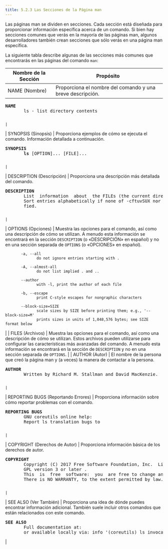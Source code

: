 ```yaml
---
title: 5.2.3 Las Secciones de la Página man
---
```


Las páginas man se dividen en secciones. Cada sección está diseñada para proporcionar información específica acerca de un comando. Si bien hay secciones comunes que verás en la mayoría de las páginas man, algunos desarrolladores también crean secciones que sólo verás en una página man específica.

La siguiente tabla describe algunas de las secciones más comunes que encontrarás en las páginas del comando `man`:


| Nombre de la Sección | Propósito                                                  |
| ----------------------- | ------------------------------------------------------------- |
| NAME (Nombre)         | Proporciona el nombre del comando y una breve descripción. |

<pre class="content_terminal"><strong>NAME</strong>                                                                        
       ls - list directory contents   
</pre>

                                                                                                                                                                                                                                                                                                                                                                                                                                                                                                                                                                                                                                                                                                                                                                                                                                                                                                                                                                                                                                                                                                                                                                                              |
| SYNOPSIS (Sinopsis)                 | Proporciona ejemplos de cómo se ejecuta el comando. Información detallada a continuación.

<pre class="content_terminal"><strong>SYNOPSIS</strong>                                                                    
       <strong>ls</strong> [OPTION]... [FILE]...   
</pre>

                                                                                                                                                                                                                                                                                                                                                                                                                                                                                                                                                                                                                                                                                                                                                                                                                                                                                                                                                                                                                                                                                                                                                |
| DESCRIPTION (Descripción)          | Proporciona una descripción más detallada del comando.

<pre class="content_terminal"><strong>DESCRIPTION</strong>  
       List  information  about  the FILEs (the current directory by default).  
       Sort entries alphabetically if none of -cftuvSUX nor --sort  is  speci-  
       fied.   
</pre>

                                                                                                                                                                                                                                                                                                                                                                                                                                                                                                                                                                                                                                                                                                                                                                                                                                                                                                                                                                                                                                                                                                                         |
| OPTIONS (Opciones)                  | Muestra las opciones para el comando, así como una descripción de cómo se utilizan. A menudo esta información se encontrará en la sección `DESCRIPTION` (o «DESCRIPCIÓN» en español) y no en una sección separada de `OPTIONS` (o «OPCIONES» en español).

```
       -a, --all                                                            
              do not ignore entries starting with .  
 
       -A, --almost-all                                                     
              do not list implied . and ..                                  
                                                                            
       --author                                                             
              with -l, print the author of each file                        
                                                                            
       -b, --escape                                                         
              print C-style escapes for nongraphic characters               
                                                                            
       --block-size=SIZE                                                    
              scale sizes by SIZE before printing them; e.g., '--block-size=M'  
              prints sizes in units of 1,048,576 bytes; see SIZE format below   
```
|
| FILES (Archivos)                    | Muestra las opciones para el comando, así como una descripción de cómo se utilizan. Estos archivos pueden utilizarse para configurar las características más avanzadas del comando. A menudo esta información se encontrará en la sección de `DESCRIPTION` y no en una sección separada de `OPTIONS`.                                                                                                                                                                                                                                                                                                                                                                                                                                                                                                                                                                                                                                                                                                                                                                                                                                                                                                                                                                                                                                                                                                                        |
| AUTHOR (Autor)                      | El nombre de la persona que creó la página man y (a veces) la manera de contactar a la persona.

<pre class="content_terminal"><strong>AUTHOR </strong>                                                                     
       Written by Richard M. Stallman and David MacKenzie.
</pre>

                                                                                                                                                                                                                                                                                                                                                                                                                                                                                                                                                                                                                                                                                                                                                                                                                                                                                                                                                                                                                                                                                                                                    |
| REPORTING BUGS (Reportando Errores) | Proporciona información sobre cómo reportar problemas con el comando.

<pre class="content_terminal"><strong>REPORTING BUGS</strong>                                                              
       GNU coreutils online help: <http://www.gnu.org/software/coreutils/>  
       Report ls translation bugs to <http://translationproject.org/team/>
</pre>

                                                                                                                                                                                                                                                                                                                                                                                                                                                                                                                                                                                                                                                                                                                                                                                                                                                                                                                                                                                                                                                 |
| COPYRIGHT (Derechos de Autor)       | Proporciona información básica de los derechos de autor.

<pre class="content_terminal"><strong>COPYRIGHT</strong>                                                                   
       Copyright (C) 2017 Free Software Foundation, Inc.  License GPLv3+:  GNU  
       GPL version 3 or later <http://gnu.org/licenses/gpl.html>.           
       This  is  free  software:  you  are free to change and redistribute it.  
       There is NO WARRANTY, to the extent permitted by law.   
</pre>

                                                                                                                                                                                                                                                                                                                                                                                                                                                                                                                                                                                                                                                                                                                                                                                                                                                                                                             |
| SEE ALSO (Ver También)             | Proporciona una idea de dónde puedes encontrar información adicional. También suele incluir otros comandos que están relacionados con este comando.

<pre class="content_terminal"><strong>SEE ALSO</strong>                                                                    
       Full documentation at: <http://www.gnu.org/software/coreutils/ls>    
       or available locally via: info '(coreutils) ls invocation'  </pre>

|
